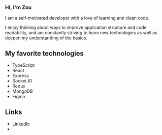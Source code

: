 ### Hi, I'm Zou

I am a self-motivated developer with a love of learning and clean code. 

I enjoy thinking about ways to improve application structure and code readability, and am constantly striving to learn new technologies as well as deepen my understanding of the basics.

## My favorite technologies
- TypeScript
- React
- Express
- Socket.IO
- Redux
- MongoDB
- Figma

## Links
- [LinkedIn](https://www.linkedin.com/in/zouminowa)
- 
